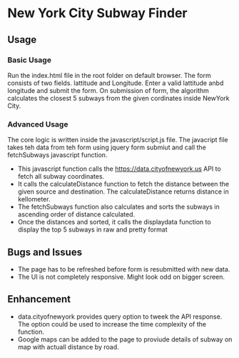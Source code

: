 # New York City Subway Finder

## Usage

### Basic Usage

Run the index.html file in the root folder on default browser. The form consists of two fields. lattitude and Longitude. Enter a valid lattitude anbd longitude and submit the form. On submission of form, the algorithm calculates the closest 5 subways from the given cordinates inside NewYork City. 

### Advanced Usage

The core logic is written inside the javascript/script.js file. The javacript file takes teh data from teh form using jquery form submiut and call the fetchSubways javascript function. 
* This javascript function calls the https://data.cityofnewyork.us API to fetch all subway coordinates. 
* It calls the calculateDistance function to fetch the distance between the given source and destination. The calculateDistance returns distance in kellometer. 
* The fetchSubways function also calculates and sorts the subways in ascending order of distance calculated.
* Once the distances and sorted, it calls the displaydata function to display the top 5 subways in raw and pretty format

## Bugs and Issues

* The page has to be refreshed before form is resubmitted with new data. 
* The UI is not completely responsive. Might look odd on bigger screen.

## Enhancement

* data.cityofnewyork provides query option to tweek the API response. The option could be used to increase the time complexity of the function.
* Google maps can be added to the page to proviude details of subway on map with actuall distance by road.
